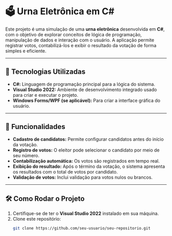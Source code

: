 # 🗳️ Urna Eletrônica em C#

Este projeto é uma simulação de uma **urna eletrônica** desenvolvida em **C#**, com o objetivo de explorar conceitos de lógica de programação, manipulação de dados e interação com o usuário. A aplicação permite registrar votos, contabilizá-los e exibir o resultado da votação de forma simples e eficiente.  

---

## 🚀 Tecnologias Utilizadas

- **C#:** Linguagem de programação principal para a lógica do sistema.  
- **Visual Studio 2022:** Ambiente de desenvolvimento integrado usado para criar e executar o projeto.  
- **Windows Forms/WPF (se aplicável):** Para criar a interface gráfica do usuário.  

---

## 🎯 Funcionalidades

- **Cadastro de candidatos:** Permite configurar candidatos antes do início da votação.  
- **Registro de votos:** O eleitor pode selecionar o candidato por meio de seu número.  
- **Contabilização automática:** Os votos são registrados em tempo real.  
- **Exibição do resultado:** Após o término da votação, o sistema apresenta os resultados com o total de votos por candidato.  
- **Validação de votos:** Inclui validação para votos nulos ou brancos.  

---

## 🛠️ Como Rodar o Projeto

1. Certifique-se de ter o **Visual Studio 2022** instalado em sua máquina.  
2. Clone este repositório:  
   ```bash
   git clone https://github.com/seu-usuario/seu-repositorio.git
